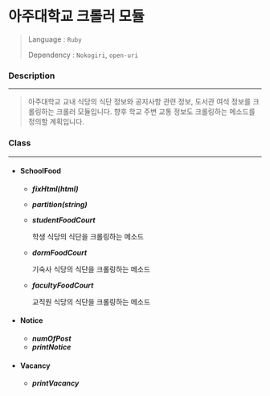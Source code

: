 # 아주대학교 크롤러 모듈

> Language : `Ruby`
>
> Dependency : `Nokogiri`, `open-uri`



### Description 

------

> 아주대학교 교내 식당의 식단 정보와 공지사항 관련 정보, 도서관 여석 정보를 크롤링하는 크롤러 모듈입니다.  향후 학교 주변 교통 정보도 크롤링하는 메소드를 정의할 계획입니다.



### Class

------

- #### SchoolFood

  - ***fixHtml(html)***

  - ***partition(string)***

  - ***studentFoodCourt***

    학생 식당의 식단을 크롤링하는 메소드

  - ***dormFoodCourt***

    기숙사 식당의 식단을 크롤링하는 메소드

  - ***facultyFoodCourt***

    교직원 식당의 식단을 크롤링하는 메소드



- #### Notice

  - ***numOfPost***
  - ***printNotice***



- #### Vacancy

  - ***printVacancy***
